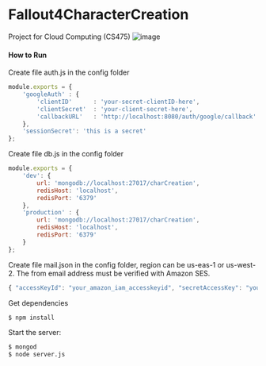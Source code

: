 # Fallout4CharacterCreation
Project for Cloud Computing (CS475)
![image](https://cloud.githubusercontent.com/assets/9221137/11495051/a98c48e4-97cd-11e5-89e5-fd67352f96ef.png)



#### How to Run
Create file auth.js in the config folder
```js
module.exports = {
    'googleAuth' : {
        'clientID'      : 'your-secret-clientID-here',
        'clientSecret'  : 'your-client-secret-here',
        'callbackURL'   : 'http://localhost:8080/auth/google/callback'
    },
    'sessionSecret': 'this is a secret'
};
```

Create file db.js in the config folder
```js
module.exports = {
    'dev': {
        url: 'mongodb://localhost:27017/charCreation',
        redisHost: 'localhost',
        redisPort: '6379'
    },
    'production' : {
        url: 'mongodb://localhost:27017/charCreation',
        redisHost: 'localhost',
        redisPort: '6379'
    }
};
```
Create file mail.json in the config folder, region can be us-eas-1 or us-west-2. The from email address must be verified with Amazon SES.
```js
{ "accessKeyId": "your_amazon_iam_accesskeyid", "secretAccessKey": "your_amazon_iam_secretaccesskey", "region": "us-west-2, "from": "from_email_address" , "subject" : "FO4 Character Permission Granted", "text" : "You have been granted write permissions to http://<yourwebaddress>/characterCreator#/"}


```

Get dependencies
```bash
$ npm install
```

Start the server:
```bash
$ mongod
$ node server.js
```
